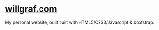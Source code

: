 # [willgraf.com](https://www.willgraf.com)

My personal website, built built with HTML5/CSS3/Javascript & bootstrap.